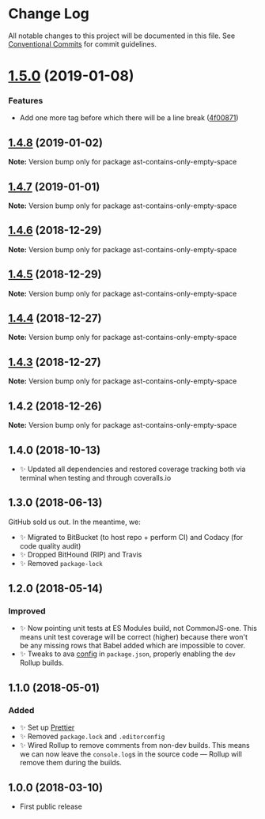 # Change Log

All notable changes to this project will be documented in this file.
See [Conventional Commits](https://conventionalcommits.org) for commit guidelines.

# [1.5.0](https://bitbucket.org/codsen/codsen/src/master/packages/ast-contains-only-empty-space/compare/ast-contains-only-empty-space@1.4.8...ast-contains-only-empty-space@1.5.0) (2019-01-08)


### Features

* Add one more tag before which there will be a line break ([4f00871](https://bitbucket.org/codsen/codsen/src/master/packages/ast-contains-only-empty-space/commits/4f00871))





## [1.4.8](https://bitbucket.org/codsen/codsen/src/master/packages/ast-contains-only-empty-space/compare/ast-contains-only-empty-space@1.4.7...ast-contains-only-empty-space@1.4.8) (2019-01-02)

**Note:** Version bump only for package ast-contains-only-empty-space

## [1.4.7](https://bitbucket.org/codsen/codsen/src/master/packages/ast-contains-only-empty-space/compare/ast-contains-only-empty-space@1.4.6...ast-contains-only-empty-space@1.4.7) (2019-01-01)

**Note:** Version bump only for package ast-contains-only-empty-space

## [1.4.6](https://bitbucket.org/codsen/codsen/src/master/packages/ast-contains-only-empty-space/compare/ast-contains-only-empty-space@1.4.5...ast-contains-only-empty-space@1.4.6) (2018-12-29)

**Note:** Version bump only for package ast-contains-only-empty-space

## [1.4.5](https://bitbucket.org/codsen/codsen/src/master/packages/ast-contains-only-empty-space/compare/ast-contains-only-empty-space@1.4.4...ast-contains-only-empty-space@1.4.5) (2018-12-29)

**Note:** Version bump only for package ast-contains-only-empty-space

## [1.4.4](https://bitbucket.org/codsen/codsen/src/master/packages/ast-contains-only-empty-space/compare/ast-contains-only-empty-space@1.4.3...ast-contains-only-empty-space@1.4.4) (2018-12-27)

**Note:** Version bump only for package ast-contains-only-empty-space

## [1.4.3](https://bitbucket.org/codsen/codsen/src/master/packages/ast-contains-only-empty-space/compare/ast-contains-only-empty-space@1.4.2...ast-contains-only-empty-space@1.4.3) (2018-12-27)

**Note:** Version bump only for package ast-contains-only-empty-space

## 1.4.2 (2018-12-26)

**Note:** Version bump only for package ast-contains-only-empty-space

## 1.4.0 (2018-10-13)

- ✨ Updated all dependencies and restored coverage tracking both via terminal when testing and through coveralls.io

## 1.3.0 (2018-06-13)

GitHub sold us out. In the meantime, we:

- ✨ Migrated to BitBucket (to host repo + perform CI) and Codacy (for code quality audit)
- ✨ Dropped BitHound (RIP) and Travis
- ✨ Removed `package-lock`

## 1.2.0 (2018-05-14)

### Improved

- ✨ Now pointing unit tests at ES Modules build, not CommonJS-one. This means unit test coverage will be correct (higher) because there won't be any missing rows that Babel added which are impossible to cover.
- ✨ Tweaks to ava [config](https://github.com/avajs/ava/blob/master/docs/recipes/es-modules.md) in `package.json`, properly enabling the `dev` Rollup builds.

## 1.1.0 (2018-05-01)

### Added

- ✨ Set up [Prettier](https://prettier.io)
- ✨ Removed `package.lock` and `.editorconfig`
- ✨ Wired Rollup to remove comments from non-dev builds. This means we can now leave the `console.log`s in the source code — Rollup will remove them during the builds.

## 1.0.0 (2018-03-10)

- First public release
